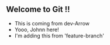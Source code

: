 ## Welcome to Git !!

- This is coming from dev-Arrow
- Yooo, Johnn here!
- I'm adding this from 'feature-branch'
 